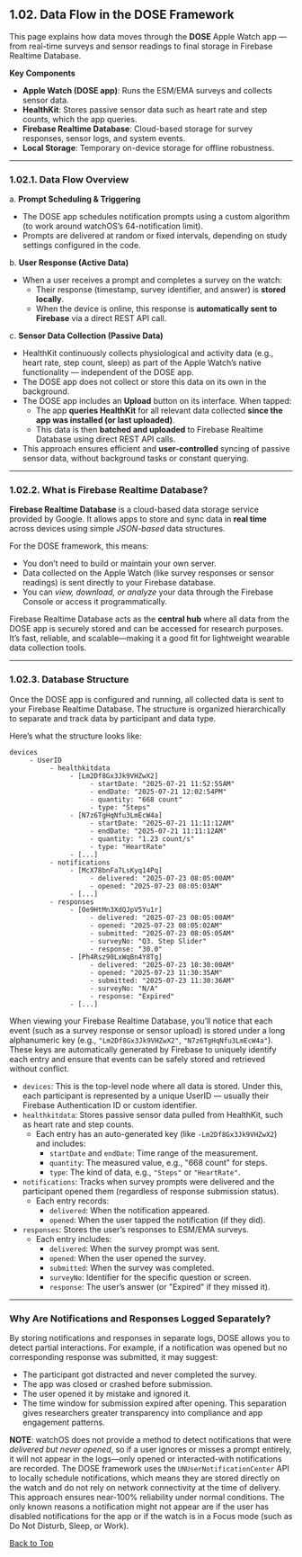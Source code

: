 ## 1.02. Data Flow in the DOSE Framework

This page explains how data moves through the **DOSE** Apple Watch app — from real-time surveys and sensor readings to final storage in Firebase Realtime Database.

**Key Components**
* **Apple Watch (DOSE app)**: Runs the ESM/EMA surveys and collects sensor data.
* **HealthKit**: Stores passive sensor data such as heart rate and step counts, which the app queries.
* **Firebase Realtime Database**: Cloud-based storage for survey responses, sensor logs, and system events.
* **Local Storage**: Temporary on-device storage for offline robustness.

---

### 1.02.1. Data Flow Overview

a. **Prompt Scheduling & Triggering**

* The DOSE app schedules notification prompts using a custom algorithm (to work around watchOS’s 64-notification limit).
* Prompts are delivered at random or fixed intervals, depending on study settings configured in the code.

b. **User Response (Active Data)**

* When a user receives a prompt and completes a survey on the watch:
     * Their response (timestamp, survey identifier, and answer) is **stored locally**.
     * When the device is online, this response is **automatically sent to Firebase** via a direct REST API call.

c. **Sensor Data Collection (Passive Data)**

* HealthKit continuously collects physiological and activity data (e.g., heart rate, step count, sleep) as part of the Apple Watch’s native functionality — independent of the DOSE app.
* The DOSE app does not collect or store this data on its own in the background.
* The DOSE app includes an **Upload** button on its interface. When tapped:
     * The app **queries HealthKit** for all relevant data collected **since the app was installed (or last uploaded)**.
     * This data is then **batched and uploaded** to Firebase Realtime Database using direct REST API calls.
* This approach ensures efficient and **user-controlled** syncing of passive sensor data, without background tasks or constant querying.

---

### 1.02.2. What is Firebase Realtime Database?

**Firebase Realtime Database** is a cloud-based data storage service provided by Google. It allows apps to store and sync data in **real time** across devices using simple *JSON-based* data structures.

For the DOSE framework, this means:
* You don’t need to build or maintain your own server.
* Data collected on the Apple Watch (like survey responses or sensor readings) is sent directly to your Firebase database.
* You can _view, download, or analyze_ your data through the Firebase Console or access it programmatically.

Firebase Realtime Database acts as the **central hub** where all data from the DOSE app is securely stored and can be accessed for research purposes. It’s fast, reliable, and scalable—making it a good fit for lightweight wearable data collection tools.

---

### 1.02.3. Database Structure

Once the DOSE app is configured and running, all collected data is sent to your Firebase Realtime Database. The structure is organized hierarchically to separate and track data by participant and data type.

Here’s what the structure looks like:
```
devices
     - UserID
          - healthkitdata
               - [Lm2Df8Gx3Jk9VHZwX2]
                    - startDate: "2025-07-21 11:52:55AM"
                    - endDate: "2025-07-21 12:02:54PM"
                    - quantity: "668 count"
                    - type: "Steps"
               - [N7z6TgHqNfu3LmEcW4a]
                    - startDate: "2025-07-21 11:11:12AM"
                    - endDate: "2025-07-21 11:11:12AM"
                    - quantity: "1.23 count/s"
                    - type: "HeartRate"
               - [...]
          - notifications
               - [McX78bnFa7LsKyq14Pq]
                    - delivered: "2025-07-23 08:05:00AM"
                    - opened: "2025-07-23 08:05:03AM"
               - [...]
          - responses
               - [Oe9HtMn3XdQJpV5Yu1r]
                    - delivered: "2025-07-23 08:05:00AM"
                    - opened: "2025-07-23 08:05:02AM"
                    - submitted: "2025-07-23 08:05:05AM"
                    - surveyNo: "Q3. Step Slider"
                    - response: "30.0"
               - [Ph4Rsz90LxWqBn4Y8Tg]
                    - delivered: "2025-07-23 10:30:00AM"
                    - opened: "2025-07-23 11:30:35AM"
                    - submitted: "2025-07-23 11:30:36AM"
                    - surveyNo: "N/A"
                    - response: "Expired"
               - [...]
```
When viewing your Firebase Realtime Database, you’ll notice that each event (such as a survey response or sensor upload) is stored under a long alphanumeric key (e.g., `"Lm2Df8Gx3Jk9VHZwX2"`, `"N7z6TgHqNfu3LmEcW4a"`). These keys are automatically generated by Firebase to uniquely identify each entry and ensure that events can be safely stored and retrieved without conflict.

* `devices`: This is the top-level node where all data is stored. Under this, each participant is represented by a unique UserID — usually their Firebase Authentication ID or custom identifier.
* `healthkitdata`: Stores passive sensor data pulled from HealthKit, such as heart rate and step counts.
    * Each entry has an auto-generated key (like `-Lm2Df8Gx3Jk9VHZwX2`) and includes:
        * `startDate` and `endDate`: Time range of the measurement.
        * `quantity`: The measured value, e.g., "668 count" for steps.
        * `type`: The kind of data, e.g., `"Steps"` or `"HeartRate"`.
* `notifications`: Tracks when survey prompts were delivered and the participant opened them (regardless of response submission status).
    * Each entry records:
        * `delivered`: When the notification appeared.
        * `opened`: When the user tapped the notification (if they did).
* `responses`: Stores the user’s responses to ESM/EMA surveys.
    * Each entry includes:
        * `delivered`: When the survey prompt was sent.
        * `opened`: When the user opened the survey.
        * `submitted`: When the survey was completed.
        * `surveyNo`: Identifier for the specific question or screen.
        * `response`: The user’s answer (or "Expired" if they missed it).

---

### **Why Are Notifications and Responses Logged Separately?**

By storing notifications and responses in separate logs, DOSE allows you to detect partial interactions. For example, if a notification was opened but no corresponding response was submitted, it may suggest:
* The participant got distracted and never completed the survey.
* The app was closed or crashed before submission.
* The user opened it by mistake and ignored it.
* The time window for submission expired after opening.
This separation gives researchers greater transparency into compliance and app engagement patterns.

**NOTE**: watchOS does not provide a method to detect notifications that were *delivered but never opened*, so if a user ignores or misses a prompt entirely, it will not appear in the logs—only opened or interacted-with notifications are recorded. The DOSE framework uses the `UNUserNotificationCenter` API to locally schedule notifications, which means they are stored directly on the watch and do not rely on network connectivity at the time of delivery. This approach ensures near-100% reliability under normal conditions. The only known reasons a notification might not appear are if the user has disabled notifications for the app or if the watch is in a Focus mode (such as Do Not Disturb, Sleep, or Work).


[Back to Top](#top)






